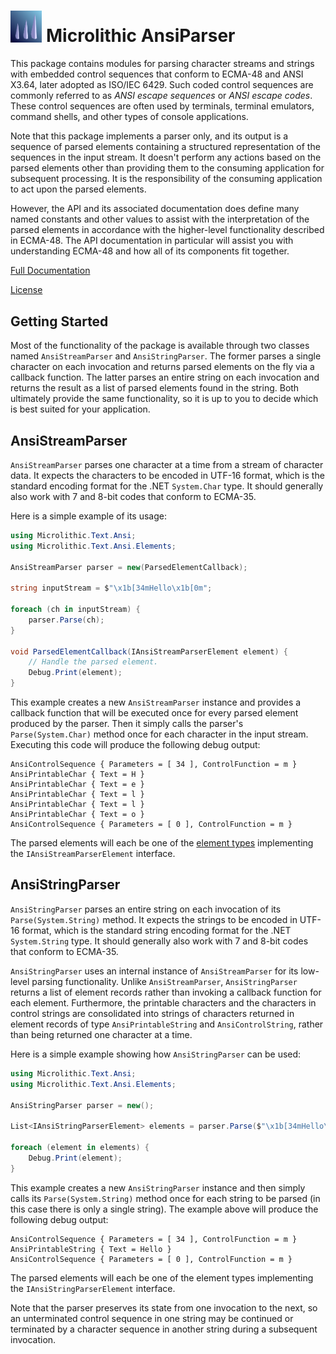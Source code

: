 <!-- markdownlint-disable MD033 -->
# <img width="10%" title="Logo" alt="Logo" src="./Doc/images/Logo.svg"> Microlithic AnsiParser
<!-- markdownlint-enable MD033 -->

This package contains modules for parsing character streams and strings with embedded control sequences that conform to ECMA-48 and ANSI X3.64, later adopted as ISO/IEC 6429. Such coded control sequences are commonly referred to as *ANSI escape sequences* or *ANSI escape codes*. These control sequences are often used by terminals, terminal emulators, command shells, and other types of console applications.

Note that this package implements a parser only, and its output is a sequence of parsed elements containing a structured representation of the sequences in the input stream. It doesn't perform any actions based on the parsed elements other than providing them to the consuming application for subsequent processing. It is the responsibility of the consuming application to act upon the parsed elements.

However, the API and its associated documentation does define many named constants and other values to assist with the interpretation of the parsed elements in accordance with the higher-level functionality described in ECMA-48. The API documentation in particular will assist you with understanding ECMA-48 and how all of its components fit together.

[Full Documentation](https://microlithix.github.io/AnsiParser/docs/Introduction.html)

[License](LICENSE.md)

## Getting Started

Most of the functionality of the package is available through two classes named `AnsiStreamParser` and `AnsiStringParser`. The former parses a single character on each invocation and returns parsed elements on the fly via a callback function. The latter parses an entire string on each invocation and returns the result as a list of parsed elements found in the string. Both ultimately provide the same functionality, so it is up to you to decide which is best suited for your application.

## AnsiStreamParser

`AnsiStreamParser` parses one character at a time from a stream of character data. It expects the characters to be encoded in UTF-16 format, which is the standard encoding format for the .NET `System.Char` type. It should generally also work with 7 and 8-bit codes that conform to ECMA-35.

Here is a simple example of its usage:

```csharp
using Microlithic.Text.Ansi;
using Microlithic.Text.Ansi.Elements;

AnsiStreamParser parser = new(ParsedElementCallback);

string inputStream = $"\x1b[34mHello\x1b[0m";

foreach (ch in inputStream) {
    parser.Parse(ch);
}

void ParsedElementCallback(IAnsiStreamParserElement element) {
    // Handle the parsed element.
    Debug.Print(element);
}
```

This example creates a new `AnsiStreamParser` instance and provides a callback function that will be executed once for every parsed element produced by the parser. Then it simply calls the parser's `Parse(System.Char)` method once for each character in the input stream. Executing this code will produce the following debug output:

```text
AnsiControlSequence { Parameters = [ 34 ], ControlFunction = m }
AnsiPrintableChar { Text = H }
AnsiPrintableChar { Text = e }
AnsiPrintableChar { Text = l }
AnsiPrintableChar { Text = l }
AnsiPrintableChar { Text = o }
AnsiControlSequence { Parameters = [ 0 ], ControlFunction = m }
```

The parsed elements will each be one of the [element types](https://microlithix.github.io/AnsiParser/docs/Elements.md) implementing the `IAnsiStreamParserElement` interface.

## AnsiStringParser

`AnsiStringParser` parses an entire string on each invocation of its `Parse(System.String)` method. It expects the strings to be encoded in UTF-16 format, which is the standard string encoding format for the .NET `System.String` type. It should generally also work with 7 and 8-bit codes that conform to ECMA-35.

`AnsiStringParser` uses an internal instance of `AnsiStreamParser` for its low-level parsing functionality. Unlike `AnsiStreamParser`, `AnsiStringParser` returns a list of element records rather than invoking a callback function for each element. Furthermore, the printable characters and the characters in control strings are consolidated into strings of characters returned in element records of type `AnsiPrintableString` and `AnsiControlString`, rather than being returned one character at a time.

Here is a simple example showing how `AnsiStringParser` can be used:

```csharp
using Microlithic.Text.Ansi;
using Microlithic.Text.Ansi.Elements;

AnsiStringParser parser = new();

List<IAnsiStringParserElement> elements = parser.Parse($"\x1b[34mHello\x1b[0m"));

foreach (element in elements) {
    Debug.Print(element);
}
```

This example creates a new `AnsiStringParser` instance and then simply calls its `Parse(System.String)` method once for each string to be parsed (in this case there is only a single string). The example above will produce the following debug output:

```text
AnsiControlSequence { Parameters = [ 34 ], ControlFunction = m }
AnsiPrintableString { Text = Hello }
AnsiControlSequence { Parameters = [ 0 ], ControlFunction = m }
```

The parsed elements will each be one of the element types implementing the `IAnsiStringParserElement` interface.

Note that the parser preserves its state from one invocation to the next, so an unterminated control sequence in one string may be continued or terminated by a character sequence in another string during a subsequent invocation.
